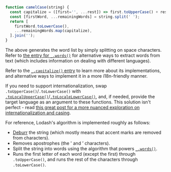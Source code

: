 ```javascript
function camelCase(string) {
  const capitalize = ([first='', ...rest]) => first.toUpperCase() + rest.join('').toLowerCase();
  const [firstWord, ...remainingWords] = string.split(' ');
  return [
    firstWord.toLowerCase(),
    ...remainingWords.map(capitalize),
  ].join('');
}
```

The above generates the word list by simply splitting on space characters. Refer to [the entry for `_.words()`](#!/nolodash/words) for alternative ways to extract words from text (which includes information on dealing with different languages).

Refer to the [`_.capitalize()` entry](#!/nolodash/capitalize) to learn more about its implementations, and alternative ways to implement it in a more i18n-friendly manner.

If you need to support internationalization, swap `.toUpperCase()`/`.toLowerCase()` with [`.toLocalUpperCase()`](https://developer.mozilla.org/en-US/docs/Web/JavaScript/Reference/Global_Objects/String/toLocaleUpperCase)/[`.toLocaleLowerCase()`](https://developer.mozilla.org/en-US/docs/Web/JavaScript/Reference/Global_Objects/String/toLocaleLowerCase), and, if needed, provide the target language as an argument to these functions. This solution isn't perfect - read [this great post for a more nuanced exploration on internationalization and casing](https://stackoverflow.com/a/53930826/7696223).

For reference, Lodash's algorithm is implemented roughly as follows:
* [Deburr](#!/nolodash/deburr) the string (which mostly means that accent marks are removed from characters).
* Removes apostrophes (the ' and ’ characters).
* Split the string into words using the algorithm that powers [`_.words()`](#!/nolodash/words).
* Runs the first letter of each word (except the first) through `.toUpperCase()`, and runs the rest of the characters through `.toLowerCase()`.
